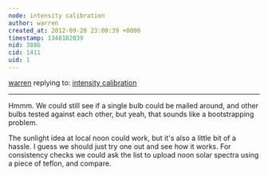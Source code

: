```yaml
---
node: intensity calibration
author: warren
created_at: 2012-09-20 23:00:39 +0000
timestamp: 1348182039
nid: 3886
cid: 1411
uid: 1
---
```




[warren](../profile/warren) replying to: [intensity calibration](../notes/tomh/9-19-2012/intensity-calibration)

----
Hmmm. We could still see if a single bulb could be mailed around, and other bulbs tested against each other, but yeah, that sounds like a bootstrapping problem. 

The sunlight idea at local noon could work, but it's also a little bit of a hassle. I guess we should just try one out and see how it works. For consistency checks we could ask the list to upload noon solar spectra using a piece of teflon, and compare.